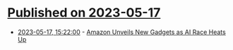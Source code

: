 # [Published on 2023-05-17](index.md)

* [2023-05-17, 15:22:00](https://tech.slashdot.org/story/23/05/17/1522250/amazon-unveils-new-gadgets-as-ai-race-heats-up?utm_source=rss1.0mainlinkanon&utm_medium=feed) - [Amazon Unveils New Gadgets as AI Race Heats Up](https://tech.slashdot.org/story/23/05/17/1522250/amazon-unveils-new-gadgets-as-ai-race-heats-up?utm_source=rss1.0mainlinkanon&utm_medium=feed)
